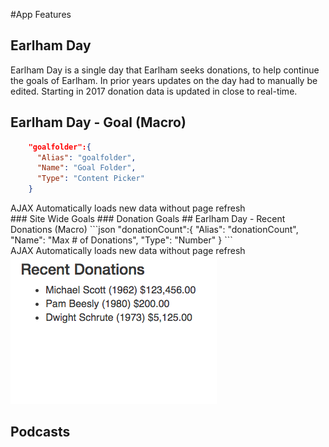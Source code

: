 #App Features

## Earlham Day


Earlham Day is a single day that Earlham seeks donations, to help continue the goals of Earlham. In prior years updates on the day had to manually be edited. Starting in 2017 donation data is updated in close to real-time.


## Earlham Day - Goal (Macro)

```json
    "goalfolder":{
      "Alias": "goalfolder",
      "Name": "Goal Folder",
      "Type": "Content Picker"
    }
```
<aside class="notice">AJAX Automatically loads new data without page refresh</aside>
### Site Wide Goals
### Donation Goals
## Earlham Day - Recent Donations (Macro)
```json
    "donationCount":{
      "Alias": "donationCount",
      "Name": "Max # of Donations",
      "Type": "Number"
    }
```
<aside class="notice">AJAX Automatically loads new data without page refresh</aside>
<img src='/images/apps/earlhamday/recent-donations.png'/>

## Podcasts
